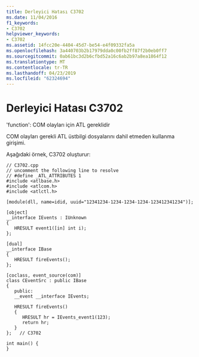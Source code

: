 ```yaml
---
title: Derleyici Hatası C3702
ms.date: 11/04/2016
f1_keywords:
- C3702
helpviewer_keywords:
- C3702
ms.assetid: 14fcc20e-4404-45d7-be54-e4f09332fa5a
ms.openlocfilehash: 3a440703b2b17979dda0c00fb2ff87f2b0eb0ff7
ms.sourcegitcommit: 0ab61bc3d2b6cfbd52a16c6ab2b97a8ea1864f12
ms.translationtype: MT
ms.contentlocale: tr-TR
ms.lasthandoff: 04/23/2019
ms.locfileid: "62324694"
---
```

# <a name="compiler-error-c3702"></a>Derleyici Hatası C3702

'function': COM olayları için ATL gereklidir

COM olayları gerekli ATL üstbilgi dosyalarını dahil etmeden kullanma girişimi.

Aşağıdaki örnek, C3702 oluşturur:

```
// C3702.cpp
// uncomment the following line to resolve
// #define _ATL_ATTRIBUTES 1
#include <atlbase.h>
#include <atlcom.h>
#include <atlctl.h>

[module(dll, name=idid, uuid="12341234-1234-1234-1234-123412341234")];

[object]
__interface IEvents : IUnknown
{
   HRESULT event1([in] int i);
};

[dual]
__interface IBase
{
   HRESULT fireEvents();
};

[coclass, event_source(com)]
class CEventSrc : public IBase
{
   public:
   __event __interface IEvents;

   HRESULT fireEvents()
   {
      HRESULT hr = IEvents_event1(123);
      return hr;
   }
};   // C3702

int main() {
}
```